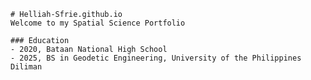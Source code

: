     # Helliah-Sfrie.github.io
	Welcome to my Spatial Science Portfolio

    ### Education
	- 2020, Bataan National High School
	- 2025, BS in Geodetic Engineering, University of the Philippines Diliman 

